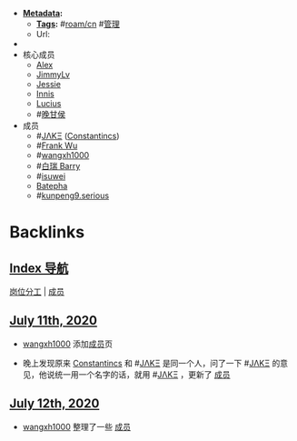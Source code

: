 - **[Metadata](<Metadata.md>):**
    - **[Tags](<Tags.md>):** #[roam/cn](<roam/cn.md>) #[管理](<管理.md>)
    - Url:
- 
- 核心成员
    - [Alex](<Alex.md>)
    - [JimmyLv](<JimmyLv.md>)
    - [Jessie](<Jessie.md>)
    - [Innis](<Innis.md>)
    - [Lucius](<Lucius.md>)
    - #[晚甘侯](<晚甘侯.md>)
- 成员
    - #[JΛKΞ](<JΛKΞ.md>) ([Constantincs](<Constantincs.md>))
    - #[Frank Wu](<Frank Wu.md>)
    - #[wangxh1000](<wangxh1000.md>)
    - #[白瑞 Barry](<白瑞 Barry.md>)
    - #[isuwei](<isuwei.md>)
    - [Batepha](<Batepha.md>)
    - #[kunpeng9.serious](<kunpeng9.serious.md>)

# Backlinks
## [Index 导航](<Index 导航.md>)
[岗位分工](<岗位分工.md>)  | [成员](<成员.md>)

## [July 11th, 2020](<July 11th, 2020.md>)
- [wangxh1000](<wangxh1000.md>) 添加[成员](<成员.md>)页

- 晚上发现原来 [Constantincs](<Constantincs.md>) 和 #[JΛKΞ](<JΛKΞ.md>) 是同一个人，问了一下 #[JΛKΞ](<JΛKΞ.md>) 的意见，他说统一用一个名字的话，就用 #[JΛKΞ](<JΛKΞ.md>) ，更新了 [成员](<成员.md>)

## [July 12th, 2020](<July 12th, 2020.md>)
- [wangxh1000](<wangxh1000.md>) 整理了一些 [成员](<成员.md>)

